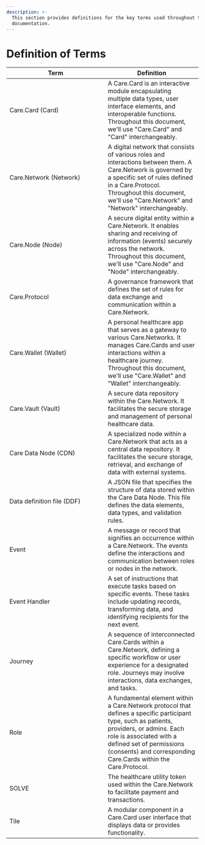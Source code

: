 ```yaml
---
description: >-
  This section provides definitions for the key terms used throughout this
  documentation.
---
```


# Definition of Terms



<table><thead><tr><th width="242">Term</th><th>Definition</th></tr></thead><tbody><tr><td>Care.Card (Card)</td><td>A Care.Card is an interactive module encapsulating multiple data types, user interface elements, and interoperable functions. Throughout this document, we'll use "Care.Card" and "Card" interchangeably.</td></tr><tr><td>Care.Network (Network)</td><td>A digital network that consists of various roles and interactions between them. A Care.Network is governed by a specific set of rules defined in a Care.Protocol. Throughout this document, we'll use "Care.Network" and "Network" interchangeably.</td></tr><tr><td>Care.Node (Node)</td><td>A secure digital entity within a Care.Network. It enables sharing and receiving of information (events) securely across the network. Throughout this document, we'll use "Care.Node" and "Node" interchangeably.</td></tr><tr><td>Care.Protocol</td><td>A governance framework that defines the set of rules for data exchange and communication within a Care.Network.</td></tr><tr><td>Care.Wallet (Wallet)</td><td>A personal healthcare app that serves as a gateway to various Care.Networks. It manages Care.Cards and user interactions within a healthcare journey. Throughout this document, we'll use "Care.Wallet" and "Wallet" interchangeably.</td></tr><tr><td>Care.Vault (Vault)</td><td>A secure data repository within the Care.Network. It facilitates the secure storage and management of personal healthcare data.</td></tr><tr><td>Care Data Node (CDN)</td><td>A specialized node within a Care.Network that acts as a central data repository. It facilitates the secure storage, retrieval, and exchange of data with external systems.</td></tr><tr><td>Data definition file (DDF)</td><td>A JSON file that specifies the structure of data stored within the Care Data Node. This file defines the data elements, data types, and validation rules.</td></tr><tr><td>Event</td><td>A message or record that signifies an occurrence within a Care.Network. The events define the interactions and communication between roles or nodes in the network.</td></tr><tr><td>Event Handler</td><td>A set of instructions that execute tasks based on specific events. These tasks include updating records, transforming data, and identifying recipients for the next event.</td></tr><tr><td>Journey</td><td>A sequence of interconnected Care.Cards within a Care.Network, defining a specific workflow or user experience for a designated role. Journeys may involve interactions, data exchanges, and tasks.</td></tr><tr><td>Role</td><td>A fundamental element within a Care.Network protocol that defines a specific participant type, such as patients, providers, or admins. Each role is associated with a defined set of permissions (consents) and corresponding Care.Cards within the Care.Protocol.</td></tr><tr><td>SOLVE</td><td>The healthcare utility token used within the Care.Network to facilitate payment and transactions.</td></tr><tr><td>Tile</td><td>A modular component in a Care.Card user interface that displays data or provides functionality.</td></tr></tbody></table>


